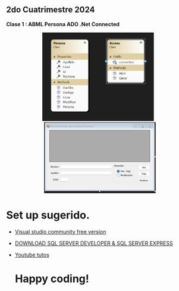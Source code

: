 ## 2do Cuatrimestre 2024

**Clase 1 : ABML Persona ADO .Net Connected**

<p align="center">
<img src="ClassDiagrams/Captura%20de%20pantalla%202024-08-18%20014943.png" alt="Diagrama de clase" width="300" style="margin-right: 10px;"/>
<img src="UI/Captura%20de%20pantalla%202024-08-18%20151503.png" alt="UI" width="300"/>
</p>

# Set up sugerido.
* [Visual studio community free version](https://visualstudio.microsoft.com/free-developer-offers/)
* [DOWNLOAD SQL SERVER DEVELOPER & SQL SERVER EXPRESS](https://www.microsoft.com/en-us/sql-server/sql-server-downloads)
* [Youtube tutos](https://www.youtube.com/@NicolasBattaglia)

  # Happy coding!
